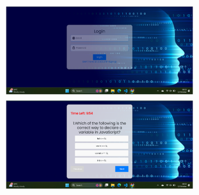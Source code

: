 ![Quiz Screenshot](https://github.com/Rohitjadhav7174/Roxiler-assignment-2-Quiz-App-Rohit-Jadhav-/blob/main/Screenshot%202024-10-12%20005307.png?raw=true)

![Quiz Screenshot](https://github.com/Rohitjadhav7174/Roxiler-assignment-2-Quiz-App-Rohit-Jadhav-/blob/main/Screenshot%202024-10-12%20005329.png?raw=true)
